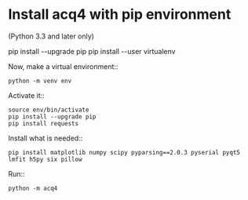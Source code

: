 Install acq4 with pip environment
=================================

(Python 3.3 and later only)

pip install --upgrade pip
pip install --user virtualenv

Now, make a virtual environment::

    python -m venv env

Activate it::

    source env/bin/activate
    pip install --upgrade pip
    pip install requests

Install what is needed::

    pip install matplotlib numpy scipy pyparsing==2.0.3 pyserial pyqt5 lmfit h5py six pillow

Run::

    python -m acq4




